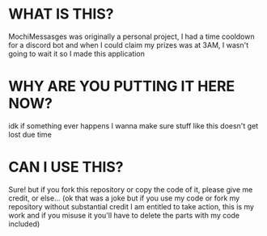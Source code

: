 # WHAT IS THIS?
MochiMessasges
was originally a personal project, I had a time cooldown for a discord bot and when I could claim my prizes was at 3AM, I wasn't going to wait it so I made this application

# WHY ARE YOU PUTTING IT HERE NOW?
idk if something ever happens I wanna make sure stuff like this doesn't get lost due time

# CAN I USE THIS?
Sure! but if you fork this repository or copy the code of it, please give me credit, or else...
(ok that was a joke but if you use my code or fork my repository without substantial credit I am entitled to take action, this is my work and if you misuse it you'll have to delete the parts with my code included)
